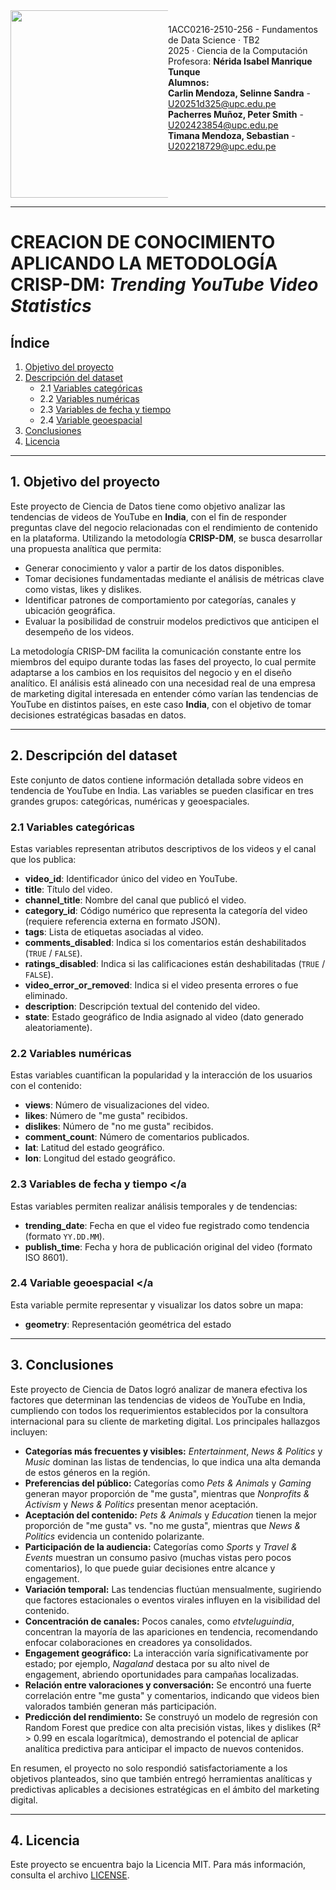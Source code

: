 <div style="width: 100%; display: flex; align-items: flex-start; justify-content: space-between;">
  <div style="width: 50%;">
    <img src="https://static.wikia.nocookie.net/logopedia/images/2/2d/UPC-Logo-Actual.png/revision/latest?cb=20230305155749&path-prefix=es" style="width: 300px; height: auto;">
  </div>
  <div style="width: 50%; text-align: left;">
    <p style="margin: 0; padding-top: 22px;">1ACC0216-2510-256 - Fundamentos de Data Science · TB2</p>
    <p style="margin: 0;">2025 · Ciencia de la Computación</p>
    <p style="margin: 0;">Profesora: <b>Nérida Isabel Manrique Tunque</b></p>
    <p style="margin: 0;"><b>Alumnos:</b></p>
    <p style="margin: 0;"><b>Carlin Mendoza, Selinne Sandra</b> - <a href="mailto:U20251d325@upc.edu.pe">U20251d325@upc.edu.pe</a></p>
    <p style="margin: 0;"><b>Pacherres Muñoz, Peter Smith</b> - <a href="mailto:U202423854@upc.edu.pe">U202423854@upc.edu.pe</a></p>
    <p style="margin: 0;"><b>Timana Mendoza, Sebastian</b> - <a href="mailto:U202218729@upc.edu.pe">U202218729@upc.edu.pe</a></p>
  </div>
</div>

---
# CREACION DE CONOCIMIENTO APLICANDO LA METODOLOGÍA CRISP-DM: *Trending YouTube Video Statistics*

## Índice

1. [Objetivo del proyecto](#objetivo-del-proyecto)  
2. [Descripción del dataset](#descripción-del-dataset)  
   - 2.1 [Variables categóricas](#variables-categóricas)  
   - 2.2 [Variables numéricas](#variables-numéricas)  
   - 2.3 [Variables de fecha y tiempo](#variables-de-fecha)
   - 2.4 [Variable geoespacial](#variables-geoespacial)
3. [Conclusiones](#conclusiones-clave)  
4. [Licencia](#licencia)

---

## 1. Objetivo del proyecto <a name="objetivo-del-proyecto"></a>

Este proyecto de Ciencia de Datos tiene como objetivo analizar las tendencias de videos de YouTube en **India**, con el fin de responder preguntas clave del negocio relacionadas con el rendimiento de contenido en la plataforma. Utilizando la metodología **CRISP-DM**, se busca desarrollar una propuesta analítica que permita:

- Generar conocimiento y valor a partir de los datos disponibles.
- Tomar decisiones fundamentadas mediante el análisis de métricas clave como vistas, likes y dislikes.
- Identificar patrones de comportamiento por categorías, canales y ubicación geográfica.
- Evaluar la posibilidad de construir modelos predictivos que anticipen el desempeño de los videos.

La metodología CRISP-DM facilita la comunicación constante entre los miembros del equipo durante todas las fases del proyecto, lo cual permite adaptarse a los cambios en los requisitos del negocio y en el diseño analítico. El análisis está alineado con una necesidad real de una empresa de marketing digital interesada en entender cómo varían las tendencias de YouTube en distintos países, en este caso **India**, con el objetivo de tomar decisiones estratégicas basadas en datos.

---

## 2. Descripción del dataset <a name="descripción-del-dataset"></a>

Este conjunto de datos contiene información detallada sobre videos en tendencia de YouTube en India. Las variables se pueden clasificar en tres grandes grupos: categóricas, numéricas y geoespaciales.

### 2.1 Variables categóricas <a name="variables-categóricas"></a>

Estas variables representan atributos descriptivos de los videos y el canal que los publica:

- **video_id**: Identificador único del video en YouTube.  
- **title**: Título del video.  
- **channel_title**: Nombre del canal que publicó el video.  
- **category_id**: Código numérico que representa la categoría del video (requiere referencia externa en formato JSON).  
- **tags**: Lista de etiquetas asociadas al video.  
- **comments_disabled**: Indica si los comentarios están deshabilitados (`TRUE` / `FALSE`).  
- **ratings_disabled**: Indica si las calificaciones están deshabilitadas (`TRUE` / `FALSE`).  
- **video_error_or_removed**: Indica si el video presenta errores o fue eliminado.  
- **description**: Descripción textual del contenido del video.  
- **state**: Estado geográfico de India asignado al video (dato generado aleatoriamente).  

### 2.2 Variables numéricas <a name="variables-numéricas"></a>

Estas variables cuantifican la popularidad y la interacción de los usuarios con el contenido:

- **views**: Número de visualizaciones del video.  
- **likes**: Número de "me gusta" recibidos.  
- **dislikes**: Número de "no me gusta" recibidos.  
- **comment_count**: Número de comentarios publicados.  
- **lat**: Latitud del estado geográfico.  
- **lon**: Longitud del estado geográfico.  

### 2.3 Variables de fecha y tiempo <a name="variables-de-fecha"></a

Estas variables permiten realizar análisis temporales y de tendencias:

- **trending_date**: Fecha en que el video fue registrado como tendencia (formato `YY.DD.MM`).  
- **publish_time**: Fecha y hora de publicación original del video (formato ISO 8601).  

### 2.4 Variable geoespacial  <a name="variables-geoespacial"></a

Esta variable permite representar y visualizar los datos sobre un mapa:

- **geometry**: Representación geométrica del estado

---

## 3. Conclusiones <a name="conclusiones-clave"></a>

Este proyecto de Ciencia de Datos logró analizar de manera efectiva los factores que determinan las tendencias de videos de YouTube en India, cumpliendo con todos los requerimientos establecidos por la consultora internacional para su cliente de marketing digital. Los principales hallazgos incluyen:

- **Categorías más frecuentes y visibles:** *Entertainment*, *News & Politics* y *Music* dominan las listas de tendencias, lo que indica una alta demanda de estos géneros en la región.
- **Preferencias del público:** Categorías como *Pets & Animals* y *Gaming* generan mayor proporción de "me gusta", mientras que *Nonprofits & Activism* y *News & Politics* presentan menor aceptación.
- **Aceptación del contenido:** *Pets & Animals* y *Education* tienen la mejor proporción de "me gusta" vs. "no me gusta", mientras que *News & Politics* evidencia un contenido polarizante.
- **Participación de la audiencia:** Categorías como *Sports* y *Travel & Events* muestran un consumo pasivo (muchas vistas pero pocos comentarios), lo que puede guiar decisiones entre alcance y engagement.
- **Variación temporal:** Las tendencias fluctúan mensualmente, sugiriendo que factores estacionales o eventos virales influyen en la visibilidad del contenido.
- **Concentración de canales:** Pocos canales, como *etvteluguindia*, concentran la mayoría de las apariciones en tendencia, recomendando enfocar colaboraciones en creadores ya consolidados.
- **Engagement geográfico:** La interacción varía significativamente por estado; por ejemplo, *Nagaland* destaca por su alto nivel de engagement, abriendo oportunidades para campañas localizadas.
- **Relación entre valoraciones y conversación:** Se encontró una fuerte correlación entre "me gusta" y comentarios, indicando que videos bien valorados también generan más participación.
- **Predicción del rendimiento:** Se construyó un modelo de regresión con Random Forest que predice con alta precisión vistas, likes y dislikes (R² > 0.99 en escala logarítmica), demostrando el potencial de aplicar analítica predictiva para anticipar el impacto de nuevos contenidos.

En resumen, el proyecto no solo respondió satisfactoriamente a los objetivos planteados, sino que también entregó herramientas analíticas y predictivas aplicables a decisiones estratégicas en el ámbito del marketing digital.

---

## 4. Licencia <a name="licencia"></a>

Este proyecto se encuentra bajo la Licencia MIT. Para más información, consulta el archivo [LICENSE](LICENSE).
